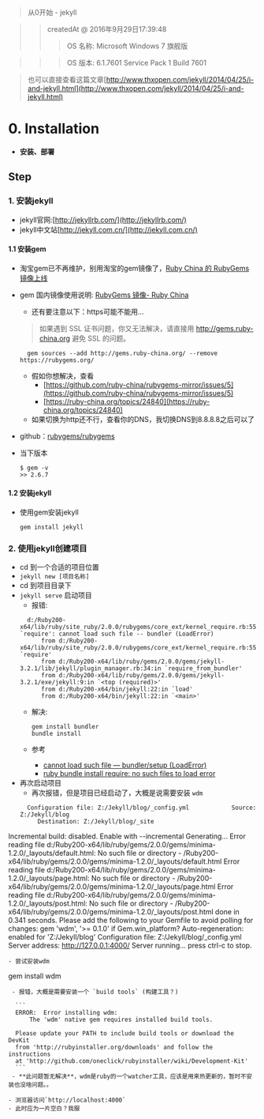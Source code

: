 
> 从0开始 - jekyll 

>> createdAt @ 2016年9月29日17:39:48
>>> OS 名称:          Microsoft Windows 7 旗舰版 

>>> OS 版本:          6.1.7601 Service Pack 1 Build 7601

> 也可以直接查看这篇文章[http://www.thxopen.com/jekyll/2014/04/25/i-and-jekyll.html](http://www.thxopen.com/jekyll/2014/04/25/i-and-jekyll.html)

# 0. Installation
- **安装、部署**


## Step

### 1. 安装jekyll 
- jekyll官网:[http://jekyllrb.com/](http://jekyllrb.com/)
- jekyll中文站[http://jekyll.com.cn/](http://jekyll.com.cn/)

#### 1.1 安装gem
- 淘宝gem已不再维护，别用淘宝的gem镜像了，[Ruby China 的 RubyGems 镜像上线](https://ruby-china.org/topics/29250)
- gem 国内镜像使用说明: [RubyGems 镜像- Ruby China](https://gems.ruby-china.org/)
  - 还有要注意以下：https可能不能用...
  
  > 如果遇到 SSL 证书问题，你又无法解决，请直接用 http://gems.ruby-china.org 避免 SSL 的问题。
  
  ```
	gem sources --add http://gems.ruby-china.org/ --remove https://rubygems.org/
  ```
  - 假如你想解决，查看
    - [https://github.com/ruby-china/rubygems-mirror/issues/5](https://github.com/ruby-china/rubygems-mirror/issues/5)
    - [https://ruby-china.org/topics/24840](https://ruby-china.org/topics/24840)
  - 如果切换为http还不行，查看你的DNS，我切换DNS到8.8.8.8之后可以了
  
- github：[rubygems/rubygems](https://github.com/rubygems/rubygems)
- 当下版本

  ```
  $ gem -v
  >> 2.6.7
  ```

#### 1.2 安装jekyll
- 使用gem安装jekyll  

  ```
  gem install jekyll
  ```

### 2. 使用jekyll创建项目
- cd 到一个合适的项目位置
- `jekyll new [项目名称]`
- cd 到项目目录下
- `jekyll serve` 启动项目
  - 报错:
  ```
	d:/Ruby200-x64/lib/ruby/site_ruby/2.0.0/rubygems/core_ext/kernel_require.rb:55:in `require': cannot load such file -- bundler (LoadError)
		from d:/Ruby200-x64/lib/ruby/site_ruby/2.0.0/rubygems/core_ext/kernel_require.rb:55:in `require'
		from d:/Ruby200-x64/lib/ruby/gems/2.0.0/gems/jekyll-3.2.1/lib/jekyll/plugin_manager.rb:34:in `require_from_bundler'
		from d:/Ruby200-x64/lib/ruby/gems/2.0.0/gems/jekyll-3.2.1/exe/jekyll:9:in `<top (required)>'
		from d:/Ruby200-x64/bin/jekyll:22:in `load'
		from d:/Ruby200-x64/bin/jekyll:22:in `<main>'
  ```
  - 解决:
  
  	```
	gem install bundler
	bundle install
  	```
  - 参考
   	- [cannot load such file — bundler/setup (LoadError)](http://stackoverflow.com/questions/19061774/cannot-load-such-file-bundler-setup-loaderror)
	- [ruby bundle install require: no such files to load error](http://stackoverflow.com/questions/16435433/ruby-bundle-install-require-no-such-files-to-load-error)
- 再次启动项目
  - 再次报错，但是项目已经启动了，大概是说需要安装 `wdm`
  ```
	Configuration file: Z:/Jekyll/blog/_config.yml            Source: Z:/Jekyll/blog
       Destination: Z:/Jekyll/blog/_site
 Incremental build: disabled. Enable with --incremental
      Generating... 
Error reading file d:/Ruby200-x64/lib/ruby/gems/2.0.0/gems/minima-1.2.0/_layouts/default.html: No such file or directory - /Ruby200-x64/lib/ruby/gems/2.0.0/gems/minima-1.2.0/_layouts/default.html 
Error reading file d:/Ruby200-x64/lib/ruby/gems/2.0.0/gems/minima-1.2.0/_layouts/page.html: No such file or directory - /Ruby200-x64/lib/ruby/gems/2.0.0/gems/minima-1.2.0/_layouts/page.html 
Error reading file d:/Ruby200-x64/lib/ruby/gems/2.0.0/gems/minima-1.2.0/_layouts/post.html: No such file or directory - /Ruby200-x64/lib/ruby/gems/2.0.0/gems/minima-1.2.0/_layouts/post.html 
                    done in 0.341 seconds.  Please add the following to your Gemfile to avoid polling for changes:
    gem 'wdm', '>= 0.1.0' if Gem.win_platform?
 Auto-regeneration: enabled for 'Z:/Jekyll/blog'
Configuration file: Z:/Jekyll/blog/_config.yml
    Server address: http://127.0.0.1:4000/
  Server running... press ctrl-c to stop.
  ```
  - 尝试安装wdm
  
  ``` 
  gem install wdm 
  ```
   - 报错，大概是需要安装一个 `build tools` (构建工具？)
	  
	```
	ERROR:  Error installing wdm:
		The 'wdm' native gem requires installed build tools.

	Please update your PATH to include build tools or download the DevKit
	from 'http://rubyinstaller.org/downloads' and follow the instructions
	at 'http://github.com/oneclick/rubyinstaller/wiki/Development-Kit'
	```
   - **此问题暂无解决**，wdm是ruby的一个watcher工具，应该是用来热更新的，暂时不安装也没啥问题。。
 
- 浏览器访问`http://localhost:4000`
- 此时应为一片空白？我服
